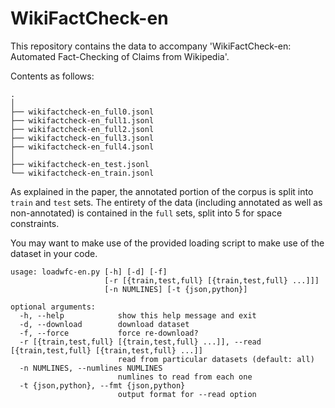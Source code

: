# WikiFactCheck-en

This repository contains the data to accompany 
'WikiFactCheck-en: Automated Fact-Checking of Claims from Wikipedia'.
  
Contents as follows:
```
.
│
├── wikifactcheck-en_full0.jsonl
├── wikifactcheck-en_full1.jsonl
├── wikifactcheck-en_full2.jsonl
├── wikifactcheck-en_full3.jsonl
├── wikifactcheck-en_full4.jsonl
│
├── wikifactcheck-en_test.jsonl
└── wikifactcheck-en_train.jsonl
```

As explained in the paper, the annotated portion of the corpus is split into `train` and `test` sets.
The entirety of the data (including annotated as well as non-annotated) is contained in the `full` sets, split into 5 for space constraints.

You may want to make use of the provided loading script to make use of the
dataset in your code.
```
usage: loadwfc-en.py [-h] [-d] [-f]
                     [-r [{train,test,full} [{train,test,full} ...]]]
                     [-n NUMLINES] [-t {json,python}]

optional arguments:
  -h, --help            show this help message and exit
  -d, --download        download dataset
  -f, --force           force re-download?
  -r [{train,test,full} [{train,test,full} ...]], --read [{train,test,full} [{train,test,full} ...]]
                        read from particular datasets (default: all)
  -n NUMLINES, --numlines NUMLINES
                        numlines to read from each one
  -t {json,python}, --fmt {json,python}
                        output format for --read option
```
